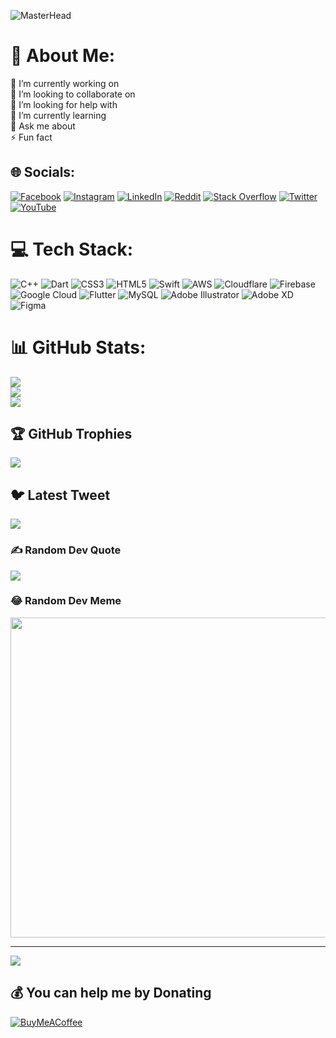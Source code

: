 ![MasterHead](https://i.ibb.co/YT5536q/328433741-1215969615977679-3879923975971937061-n-2.jpg)
# 💫 About Me:
🔭 I’m currently working on<br>👯 I’m looking to collaborate on<br>🤝 I’m looking for help with<br>🌱 I’m currently learning<br>💬 Ask me about<br>⚡ Fun fact


## 🌐 Socials:
[![Facebook](https://img.shields.io/badge/Facebook-%231877F2.svg?logo=Facebook&logoColor=white)](https://facebook.com/no.name.virus) [![Instagram](https://img.shields.io/badge/Instagram-%23E4405F.svg?logo=Instagram&logoColor=white)](https://instagram.com/shirajul_dev) [![LinkedIn](https://img.shields.io/badge/LinkedIn-%230077B5.svg?logo=linkedin&logoColor=white)](https://linkedin.com/in/md-shirajul-islam) [![Reddit](https://img.shields.io/badge/Reddit-%23FF4500.svg?logo=Reddit&logoColor=white)](https://reddit.com/user/nnvcoders) [![Stack Overflow](https://img.shields.io/badge/-Stackoverflow-FE7A16?logo=stack-overflow&logoColor=white)](https://stackoverflow.com/users/18207011) [![Twitter](https://img.shields.io/badge/Twitter-%231DA1F2.svg?logo=Twitter&logoColor=white)](https://twitter.com/shirajul_dev) [![YouTube](https://img.shields.io/badge/YouTube-%23FF0000.svg?logo=YouTube&logoColor=white)](https://youtube.com/@UCuBZ6d66p4VWRF5mjltFyEw) 

# 💻 Tech Stack:
![C++](https://img.shields.io/badge/c++-%2300599C.svg?style=flat&logo=c%2B%2B&logoColor=white) ![Dart](https://img.shields.io/badge/dart-%230175C2.svg?style=flat&logo=dart&logoColor=white) ![CSS3](https://img.shields.io/badge/css3-%231572B6.svg?style=flat&logo=css3&logoColor=white) ![HTML5](https://img.shields.io/badge/html5-%23E34F26.svg?style=flat&logo=html5&logoColor=white) ![Swift](https://img.shields.io/badge/swift-F54A2A?style=flat&logo=swift&logoColor=white) ![AWS](https://img.shields.io/badge/AWS-%23FF9900.svg?style=flat&logo=amazon-aws&logoColor=white) ![Cloudflare](https://img.shields.io/badge/Cloudflare-F38020?style=flat&logo=Cloudflare&logoColor=white) ![Firebase](https://img.shields.io/badge/firebase-%23039BE5.svg?style=flat&logo=firebase) ![Google Cloud](https://img.shields.io/badge/Google%20Cloud-%234285F4.svg?style=flat&logo=google-cloud&logoColor=white) ![Flutter](https://img.shields.io/badge/Flutter-%2302569B.svg?style=flat&logo=Flutter&logoColor=white) ![MySQL](https://img.shields.io/badge/mysql-%2300f.svg?style=flat&logo=mysql&logoColor=white) ![Adobe Illustrator](https://img.shields.io/badge/adobeillustrator-%23FF9A00.svg?style=flat&logo=adobeillustrator&logoColor=white) ![Adobe XD](https://img.shields.io/badge/Adobe%20XD-470137?style=flat&logo=Adobe%20XD&logoColor=#FF61F6) 	![Figma](https://img.shields.io/badge/figma-%23F24E1E.svg?style=flat&logo=figma&logoColor=white)
# 📊 GitHub Stats:
![](https://github-readme-stats.vercel.app/api?username=nnvcoders&theme=dark&hide_border=false&include_all_commits=true&count_private=true)<br/>
![](https://github-readme-streak-stats.herokuapp.com/?user=nnvcoders&theme=dark&hide_border=false)<br/>
![](https://github-readme-stats.vercel.app/api/top-langs/?username=nnvcoders&theme=dark&hide_border=false&include_all_commits=true&count_private=true&layout=compact)

## 🏆 GitHub Trophies
![](https://github-profile-trophy.vercel.app/?username=nnvcoders&theme=discord&no-frame=false&no-bg=true&margin-w=4)

## 🐦 Latest Tweet
[![](https://gtce.itsvg.in/api?username=shirajul_dev)](https://github.com/VishwaGauravIn/github-twitter-card-embed)

### ✍️ Random Dev Quote
![](https://quotes-github-readme.vercel.app/api?type=horizontal&theme=merko)

### 😂 Random Dev Meme
<img src="https://random-memer.herokuapp.com/" width="512px"/>

---
[![](https://visitcount.itsvg.in/api?id=nnvcoders&icon=2&color=8)](https://visitcount.itsvg.in)

  ## 💰 You can help me by Donating
  [![BuyMeACoffee](https://img.shields.io/badge/Buy%20Me%20a%20Coffee-ffdd00?style=for-the-badge&logo=buy-me-a-coffee&logoColor=black)](https://buymeacoffee.com/nnvcoders) 

  
<!-- Proudly created with GPRM ( https://gprm.itsvg.in ) -->
